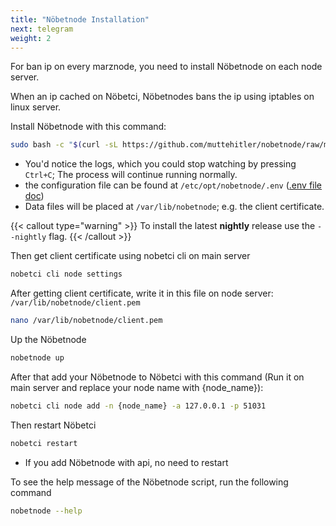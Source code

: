 ```yaml
---
title: "Nöbetnode Installation"
next: telegram
weight: 2
---
```


For ban ip on every marznode, you need to install Nöbetnode on each node server.

When an ip cached on Nöbetci, Nöbetnodes bans the ip using iptables on linux server.

Install Nöbetnode with this command:

```bash
sudo bash -c "$(curl -sL https://github.com/muttehitler/nobetnode/raw/main/script.sh)" @ install
```

- You'd notice the logs, which you could stop watching by pressing `Ctrl+C`; The process will continue running normally.
- the configuration file can be found at `/etc/opt/nobetnode/.env` ([.env file doc](/docs/configuration/nobetnode))
- Data files will be placed at `/var/lib/nobetnode`; e.g. the client certificate.

{{< callout type="warning" >}}
  To install the latest **nightly** release use the `--nightly` flag.
{{< /callout >}}

Then get client certificate using nobetci cli on main server

```bash
nobetci cli node settings
```

After getting client certificate, write it in this file on node server: `/var/lib/nobetnode/client.pem`

```bash
nano /var/lib/nobetnode/client.pem
```

Up the Nöbetnode

```bash
nobetnode up
```

After that add your Nöbetnode to Nöbetci with this command (Run it on main server and replace your node name with {node_name}):

```bash
nobetci cli node add -n {node_name} -a 127.0.0.1 -p 51031
```

Then restart Nöbetci

```bash
nobetci restart
```

- If you add Nöbetnode with api, no need to restart

To see the help message of the Nöbetnode script, run the following command

```bash
nobetnode --help
```